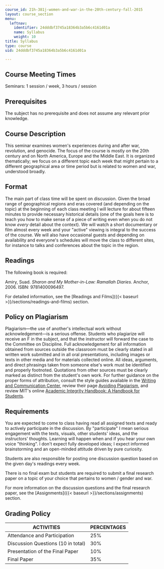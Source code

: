 ```yaml
---
course_id: 21h-381j-women-and-war-in-the-20th-century-fall-2015
layout: course_section
menu:
  leftnav:
    identifier: 24dddbf3745a18364b3a5b6c4161d01a
    name: Syllabus
    weight: 10
title: Syllabus
type: course
uid: 24dddbf3745a18364b3a5b6c4161d01a

---
```


Course Meeting Times
--------------------

Seminars: 1 session / week, 3 hours / session

Prerequisites
-------------

The subject has no prerequisite and does not assume any relevant prior knowledge.

Course Description
------------------

This seminar examines women's experiences during and after war, revolution, and genocide. The focus of the course is mostly on the 20th century and on North America, Europe and the Middle East. It is organized thematically; we focus on a different topic each week that might pertain to a different geographical area or time period but is related to women and war, understood broadly.

Format
------

The main part of class time will be spent on discussion. Given the broad range of geographical regions and eras covered (and depending on the topic) at the beginning of each class meeting I will lecture for about fifteen minutes to provide necessary historical details (one of the goals here is to teach you how to make sense of a piece of writing even when you do not know _every_ detail about the context). We will watch a short documentary or film almost every week and your "active" viewing is integral to the success of the course. We will also have occasional guests and depending on availability and everyone's schedules will move the class to different sites, for instance to talks and conferences about the topic in the region.

Readings
--------

The following book is required:

Amiry, Suad. _Sharon and My Mother-in-Law: Ramallah Diaries_. Anchor, 2006. ISBN: 9781400096497.

For detailed information, see the [Readings and Films]({{< baseurl >}}/sections/readings-and-films) section.

Policy on Plagiarism
--------------------

Plagiarism—the use of another's intellectual work without acknowledgement—is a serious offense. Students who plagiarize will receive an F in the subject, and that the instructor will forward the case to the Committee on Discipline. Full acknowledgement for all information obtained from sources outside the classroom must be clearly stated in all written work submitted and in all oral presentations, including images or texts in other media and for materials collected online. All ideas, arguments, and direct phrasings taken from someone else's work must be identified and properly footnoted. Quotations from other sources must be clearly marked as distinct from the student's own work. For further guidance on the proper forms of attribution, consult the style guides available in the [Writing and Communication Center](http://cmsw.mit.edu/writing-and-communication-center/), review their page [Avoiding Plagiarism](http://cmsw.mit.edu/writing-and-communication-center/avoiding-plagiarism/), and review MIT's online [Academic Integrity Handbook: A Handbook for Students](http://integrity.mit.edu/).

Requirements
------------

You are expected to come to class having read all assigned texts and ready to actively participate in the discussion. By "participate" I mean serious engagement with the texts, visuals, other students' ideas, and the instructors' thoughts. Learning will happen when and if you hear your own voice "thinking". I don't expect fully developed ideas; I expect informed brainstorming and an open-minded attitude driven by pure curiosity.

Students are also responsible for posting one discussion question based on the given day's readings every week.

There is no final exam but students are required to submit a final research paper on a topic of your choice that pertains to women / gender and war.

For more information on the discussion questions and the final research paper, see the [Assignments]({{< baseurl >}}/sections/assignments) section.

Grading Policy
--------------

| ACTIVITIES | PERCENTAGES |
| --- | --- |
| Attendance and Participation | 25% |
| Discussion Questions (10 in total) | 30% |
| Presentation of the Final Paper | 10% |
| Final Paper | 35%